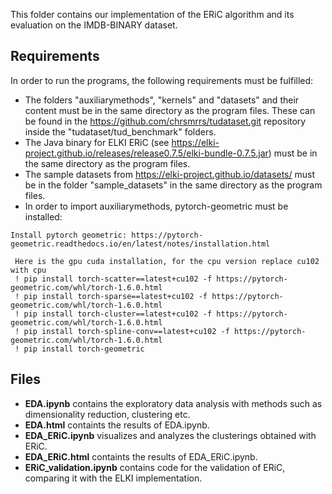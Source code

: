 This folder contains our implementation of the ERiC algorithm and its evaluation on the IMDB-BINARY dataset.

## Requirements
In order to run the programs, the following requirements must be fulfilled:
- The folders "auxiliarymethods", "kernels" and "datasets" and their content must be in the same directory as the program files. These can be found in the https://github.com/chrsmrrs/tudataset.git repository inside the "tudataset/tud_benchmark" folders. 
- The Java binary for ELKI ERiC (see https://elki-project.github.io/releases/release0.7.5/elki-bundle-0.7.5.jar) must be in the same directory as the program files.
- The sample datasets from https://elki-project.github.io/datasets/ must be in the folder "sample_datasets" in the same directory as the program files. 
- In order to import auxiliarymethods, pytorch-geometric must be installed:
```
Install pytorch geometric: https://pytorch-geometric.readthedocs.io/en/latest/notes/installation.html

 Here is the gpu cuda installation, for the cpu version replace cu102 with cpu
 ! pip install torch-scatter==latest+cu102 -f https://pytorch-geometric.com/whl/torch-1.6.0.html
 ! pip install torch-sparse==latest+cu102 -f https://pytorch-geometric.com/whl/torch-1.6.0.html
 ! pip install torch-cluster==latest+cu102 -f https://pytorch-geometric.com/whl/torch-1.6.0.html
 ! pip install torch-spline-conv==latest+cu102 -f https://pytorch-geometric.com/whl/torch-1.6.0.html
 ! pip install torch-geometric
```

## Files
- **EDA.ipynb** contains the exploratory data analysis with methods such as dimensionality reduction, clustering etc.
- **EDA.html** containts the results of EDA.ipynb.
- **EDA_ERiC.ipynb** visualizes and analyzes the clusterings obtained with ERiC.
- **EDA_ERiC.html** containts the results of EDA_ERiC.ipynb.
- **ERiC_validation.ipynb** contains code for the validation of ERiC, comparing it with the ELKI implementation.
